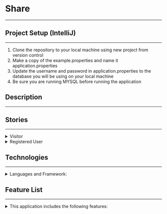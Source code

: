 
# Share

<hr>

## Project Setup (IntelliJ)

<hr>

1. Clone the repository to your local machine using new project from version control
2. Make a copy of the example.properties and name it application.properties
3. Update the username and password in application.properties to the database you will be using on your local machine
4. Be sure you are running MYSQL before running the application

## Description

<hr>


##  Stories

<hr>

<details>

<summary>Visitor</summary>


    - As a visitor, when I complete the registration form I will be redirected to a welcome/profile screen. 


    - As a visitor, I cannot use the platform or access its features until I make an account.

</details>

<details>
<summary>Registered User </summary>

    - As a user, I can create posts and they will be displayed in the main list as well as on my personal profile page. 

    - As a user, I can edit the posts I created. 

    - As a user, I cannot edit/delete another user’s posts.
    - As a user, I can delete my own posts.
    - As a user interested in borrowing, I can click on posts I’m interested in and put in a borrow offer.
    - As a user interested in lending, if I receive a borrow offer, I will receive a notification stating as such and can view the information regarding the offer.
    - As a user interested in borrowing, if I do not wish to borrow directly with somebody I can put in a trade offer instead.
    - As a user interested in borrowing, if I put in a trade offer, I can choose which item from my current listed ads that I wish to trade.
    - As a user interested in lending, if I receive a trade offer, I will receive a notification stating as such and can view the information regarding the offer.
    - As a user interested in lending, I can decide who can borrow my products/trade with me (accept/deny functionality.
    - As a user, I can see how much time is left on an item I borrowed or the time left on an item someone is borrowing from me.
    - As a user, I can leave reviews and send messages to other users.
    - As a user, I can view my own reviews and messages.
</details>

## Technologies

<hr>

<details>
<summary>Languages and Framework:</summary>

    - HTML
    - Javascript
    - Java
    - CSS
    - Boostrap
    - Springboot
    - Thymeleaf
    - MYSQL
</details>

## Feature List

<hr>

<details>
<summary>This application includes the following features:</summary>

    - Implement CRUD for Posts (Create, Edit, Delete)
    - Implement CRUD for Profile
    - Register users and allow them to login
    - Individual Post show page
    - Allow a user to send a request for a borrow on Individual Post show page (send request to seller so they can confirm or deny request)
    - Create a collective Ads page which should contain links to each individual Post page
    - Allow users to logout
    - Search functionality that allows users to search through the post in your database by title (ZIP code)
    - Show the user's posts on their profile page
    - Ensure usernames are unique 
    - Dynamic navbar for logged in users, guests and admins
    - Error messages
    - Sticky Forms
    - Allow a post to a category
    - Allow a post to have an image
    - Intended Redirects (Register to Login, Clicking post to Individual post page, etc)
    - Allow a user to leave a review on another person’s profile
    - Allow a user to message another user
    - Allow a user to see favorited/bookmarked items 
    - Allow users to see notifications (inquiries about items, trade offers, etc)
    - Allow a user to view their reputation and see who posted them (the reviews)
    - Dictate if an item is available for a Take and Trade/trade or if it’s off the market
    - Allow a seller to see how much time is left for a user to borrow an item (ex: You’re sharing a bike! Time remaining: 2 days). Implement counter/timer as needed and have it update
    - Allow a user to see which time they’re borrowing and how much time is left (ex: you’re borrowing a bike! Time remaining: 2 days)
    - Allow a user to impose their own terms and conditions on listed items


</details>
